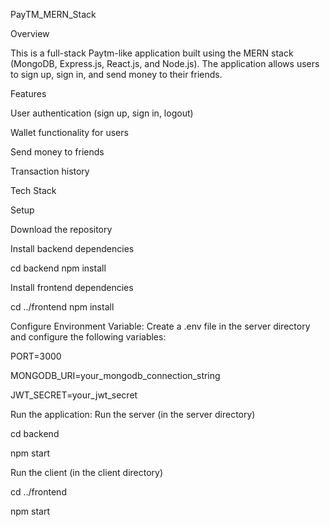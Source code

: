 PayTM_MERN_Stack

Overview

This is a full-stack Paytm-like application built using the MERN stack (MongoDB, Express.js, React.js, and Node.js). The application allows users to sign up, sign in, and send money to their friends.


Features

User authentication (sign up, sign in, logout)

Wallet functionality for users

Send money to friends

Transaction history

Tech Stack



Setup

Download the repository


Install backend dependencies

cd backend
npm install


Install frontend dependencies

cd ../frontend
npm install


Configure Environment Variable: Create a .env file in the server directory and configure the following variables:

PORT=3000

MONGODB_URI=your_mongodb_connection_string

JWT_SECRET=your_jwt_secret


Run the application: Run the server (in the server directory)

cd backend

npm start


Run the client (in the client directory)

cd ../frontend

npm start
